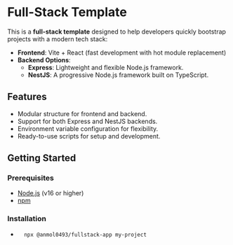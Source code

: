 # Full-Stack Template

This is a **full-stack template** designed to help developers quickly bootstrap projects with a modern tech stack:
- **Frontend**: Vite + React (fast development with hot module replacement)
- **Backend Options**: 
  - **Express**: Lightweight and flexible Node.js framework.
  - **NestJS**: A progressive Node.js framework built on TypeScript.

## Features
- Modular structure for frontend and backend.
- Support for both Express and NestJS backends.
- Environment variable configuration for flexibility.
- Ready-to-use scripts for setup and development.

## Getting Started

### Prerequisites
- [Node.js](https://nodejs.org/) (v16 or higher)
- [npm](https://www.npmjs.com/)

### Installation
- ```bash
    npx @anmol0493/fullstack-app my-project
  ```